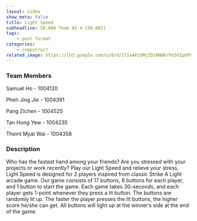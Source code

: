 ```yaml
---
layout: video
show_meta: false
title: Light Speed
subheadline: 50.00A Team 02-4 [50.002]
tags:
    - post format
categories:
    - compstruct
related_image: https://lh3.google.com/u/0/d/1l5aAPzOMjZDiNN8Krhh5hIpGPhch4hgl
---
```


### Team Members

Samuel Ho   - 1004120

Pheh Jing Jie  - 1004391

Pang Zichen  - 1004525

Tan Hong Yew - 1004235

Theint Myat Wai - 1004358  

### Description

Who has the fastest hand among your friends? Are you stressed with your projects or work recently? Play our Light Speed and relieve your stress. Light Speed is designed for 2 players inspired from classic Strike A Light arcade game. Our game consists of 17 buttons, 8 buttons for each player, and 1 button to start the game. Each game takes 30-seconds, and each player gets 1-point whenever they press a lit button. The buttons are randomly lit up. The faster the player presses the lit buttons, the higher score he/she can get. All buttons will light up at the winner’s side at the end of the game.
